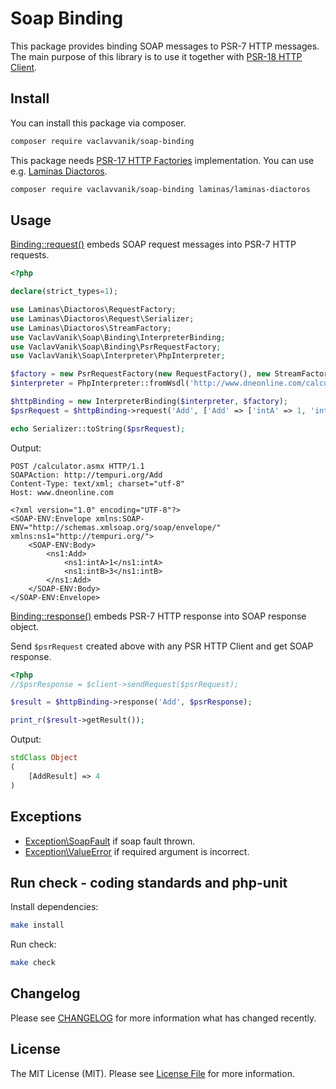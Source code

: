 # Soap Binding

This package provides binding SOAP messages to PSR-7 HTTP messages.
The main purpose of this library is to use it together with [PSR-18 HTTP Client](https://www.php-fig.org/psr/psr-18/).

## Install

You can install this package via composer. 

``` bash
composer require vaclavvanik/soap-binding
```

This package needs [PSR-17 HTTP Factories](https://www.php-fig.org/psr/psr-17/) implementation.
You can use e.g. [Laminas Diactoros](https://github.com/laminas/laminas-diactoros).

``` bash
composer require vaclavvanik/soap-binding laminas/laminas-diactoros
```

## Usage

[Binding::request()](src/Binding.php) embeds SOAP request messages into PSR-7 HTTP requests.

```php
<?php

declare(strict_types=1);

use Laminas\Diactoros\RequestFactory;
use Laminas\Diactoros\Request\Serializer;
use Laminas\Diactoros\StreamFactory;
use VaclavVanik\Soap\Binding\InterpreterBinding;
use VaclavVanik\Soap\Binding\PsrRequestFactory;
use VaclavVanik\Soap\Interpreter\PhpInterpreter;

$factory = new PsrRequestFactory(new RequestFactory(), new StreamFactory());
$interpreter = PhpInterpreter::fromWsdl('http://www.dneonline.com/calculator.asmx?wsdl');

$httpBinding = new InterpreterBinding($interpreter, $factory);
$psrRequest = $httpBinding->request('Add', ['Add' => ['intA' => 1, 'intB' => 3]]);

echo Serializer::toString($psrRequest);
```

Output:

```
POST /calculator.asmx HTTP/1.1
SOAPAction: http://tempuri.org/Add
Content-Type: text/xml; charset="utf-8"
Host: www.dneonline.com

<?xml version="1.0" encoding="UTF-8"?>
<SOAP-ENV:Envelope xmlns:SOAP-ENV="http://schemas.xmlsoap.org/soap/envelope/" xmlns:ns1="http://tempuri.org/">
    <SOAP-ENV:Body>
        <ns1:Add>
            <ns1:intA>1</ns1:intA>
            <ns1:intB>3</ns1:intB>
        </ns1:Add>
    </SOAP-ENV:Body>
</SOAP-ENV:Envelope>
```

[Binding::response()](src/Binding.php) embeds PSR-7 HTTP response into SOAP response object.

Send `$psrRequest` created above with any PSR HTTP Client and get SOAP response.

```php
<?php
//$psrResponse = $client->sendRequest($psrRequest);

$result = $httpBinding->response('Add', $psrResponse);

print_r($result->getResult());
```

Output:

```php
stdClass Object
(
    [AddResult] => 4
)
```

## Exceptions

- [Exception\SoapFault](src/Exception/SoapFault.php) if soap fault thrown.
- [Exception\ValueError](src/Exception/ValueError.php) if required argument is incorrect.

## Run check - coding standards and php-unit

Install dependencies:

```bash
make install
```

Run check:

```bash
make check
```

## Changelog

Please see [CHANGELOG](CHANGELOG.md) for more information what has changed recently.

## License

The MIT License (MIT). Please see [License File](LICENSE.md) for more information.
